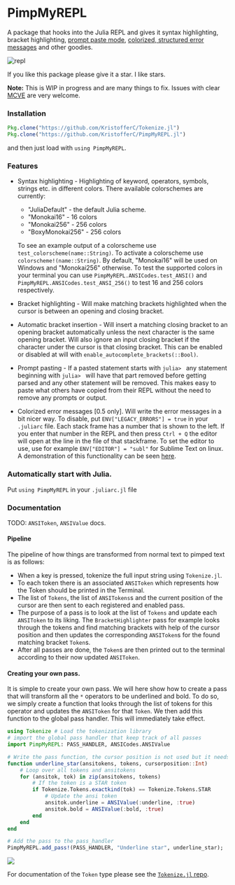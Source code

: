 # PimpMyREPL

A package that hooks into the Julia REPL and gives it syntax highlighting, bracket highlighting, [prompt paste mode](https://github.com/JuliaLang/julia/pull/17599), [colorized, structured error messages](https://github.com/JuliaLang/julia/pull/18228) and other goodies.

![repl](https://i.imgur.com/wtR0ASD.png)

If you like this package please give it a star. I like stars.

**Note:** This is WIP in progress and are many things to fix. Issues with clear [MCVE](http://stackoverflow.com/help/mcve) are very welcome.

### Installation

```jl
Pkg.clone("https://github.com/KristofferC/Tokenize.jl")
Pkg.clone("https://github.com/KristofferC/PimpMyREPL.jl")
```

and then just load with `using PimpMyREPL`.

### Features

* Syntax highlighting - Highlighting of keyword, operators, symbols, strings etc. in different colors. There available colorschemes are currently:
    * "JuliaDefault" - the default Julia scheme.
    * "Monokai16" - 16 colors
    * "Monokai256" - 256 colors
    * "BoxyMonokai256" - 256 colors

    To see an example output of a colorscheme use `test_colorscheme(name::String)`.
To activate a colorscheme use `colorscheme!(name::String)`. By default, "Monokai16" will be used on Windows and "Monokai256" otherwise. To test the supported colors in your terminal you can use `PimpMyREPL.ANSICodes.test_ANSI()` and `PimpMyREPL.ANSICodes.test_ANSI_256()` to test 16 and 256 colors respectively.
* Bracket highlighting - Will make matching brackets highlighted when the cursor is between an opening and closing bracket.
* Automatic bracket insertion - Will insert a matching closing bracket to an opening bracket automatically unless the next character is the same opening bracket. Will also ignore an input closing bracket if the character under the cursor is that closing bracket. This can be enabled or disabled at will with `enable_autocomplete_brackets(::Bool)`.
* Prompt pasting - If a pasted statement starts with `julia> ` any statement beginning with `julia> ` will have that part removed before getting parsed and any other statement will be removed. This makes easy to paste what others have copied from their REPL without the need to remove any prompts or output.
* Colorized error messages [0.5 only]. Will write the error messages in a bit nicer way. To disable, put `ENV["LEGACY_ERRORS"] = true` in your `.juliarc` file. Each stack frame has a number that is shown to the left. If you enter that number in the REPL and then press `Ctrl + Q` the editor will open at the line in the file of that stackframe. To set the editor to use, use for example `ENV["EDITOR"] = "subl"` for Sublime Text on linux. A demonstration of this functionality can be seen [here](https://media.giphy.com/media/3o7TKKlZrKQnWcdGTK/giphy.gif).

### Automatically start with Julia.

Put `using PimpMyREPL` in your `.juliarc.jl` file

### Documentation

TODO: `ANSIToken`, `ANSIValue` docs.

#### Pipeline

The pipeline of how things are transformed from normal text to pimped text is as follows:

* When a key is pressed, tokenize the full input string using `Tokenize.jl`.
* To each token there is an associated `ANSIToken` which represents how the Token should be
printed in the Terminal.
* The list of `Tokens`, the list of `ANSITokens`s and the current position of the cursor are then sent to each registered and enabled pass.
* The purpose of a pass is to look at the list of `Tokens` and update each `ANSIToken` to its liking. The `BracketHighlighter` pass for example looks through the tokens and find matching brackets with help of the cursor position and then updates the corresponding `ANSIToken`s for the found matching bracket `Token`s.
* After all passes are done, the `Token`s are then printed out to the terminal according to their now updated `ANSIToken`.

#### Creating your own pass.

It is simple to create your own pass. We will here show how to create a pass that will transform all the `*` operators to be underlined and bold. To do so, we simply create a function that looks through the list of tokens for this operator and updates the `ANSIToken` for that `Token`. We then add this function to the global pass handler. This will immediately take effect.

```jl
using Tokenize # Load the tokenization library
# import the global pass handler that keep track of all passes
import PimpMyREPL: PASS_HANDLER, ANSICodes.ANSIValue

# Write the pass function, the cursor position is not used but it needs to be given an argument
function underline_star(ansitokens, tokens, cursorposition::Int)
    # Loop over all tokens and ansitokens
    for (ansitok, tok) in zip(ansitokens, tokens)
        # If the token is a STAR token
        if Tokenize.Tokens.exactkind(tok) == Tokenize.Tokens.STAR
            # Update the ansi token
            ansitok.underline = ANSIValue(:underline, :true)
            ansitok.bold = ANSIValue(:bold, :true)
        end
    end
end

# Add the pass to the pass_handler
PimpMyREPL.add_pass!(PASS_HANDLER, "Underline star", underline_star);
```

![](https://i.imgur.com/MxVeA6j.png)

For documentation of the `Token` type please see the [`Tokenize.jl` repo](https://github.com/KristofferC/Tokenize.jl).
